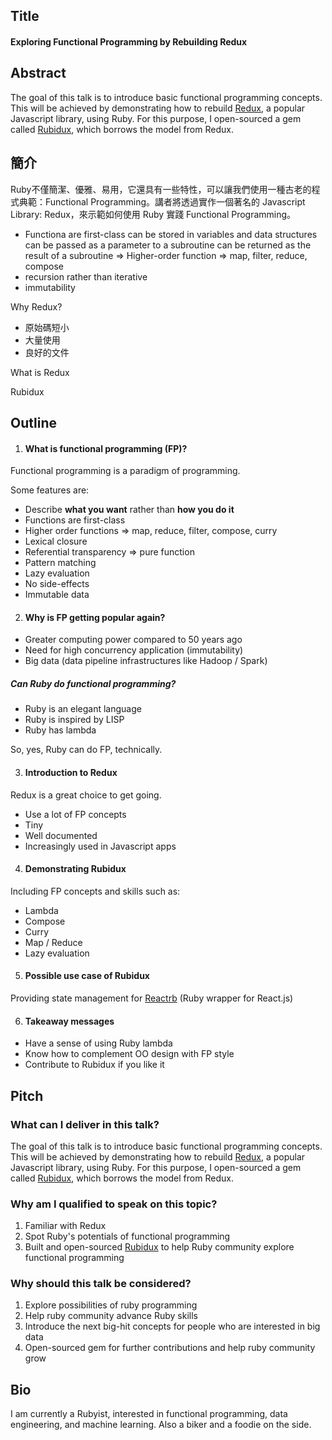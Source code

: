 ## Title 
#### Exploring Functional Programming by Rebuilding Redux

## Abstract

The goal of this talk is to introduce basic functional programming concepts. This will be achieved by demonstrating how to rebuild [Redux](https://github.com/reactjs/redux), a popular Javascript library, using Ruby. For this purpose, I open-sourced a gem called [Rubidux](https://github.com/davidjuin0519/rubidux), which borrows the model from Redux.

## 簡介

Ruby不僅簡潔、優雅、易用，它還具有一些特性，可以讓我們使用一種古老的程式典範：Functional Programming。講者將透過實作一個著名的 Javascript Library: Redux，來示範如何使用 Ruby 實踐 Functional Programming。

- Functiona are first-class
can be stored in variables and data structures
can be passed as a parameter to a subroutine
can be returned as the result of a subroutine
=> Higher-order function
=> map, filter, reduce, compose
- recursion rather than iterative
- immutability


Why Redux?
- 原始碼短小
- 大量使用
- 良好的文件

What is Redux

Rubidux



## Outline

1. #### What is functional programming (FP)?

  Functional programming is a paradigm of programming.

  Some features are:
  - Describe **what you want** rather than **how you do it**
  - Functions are first-class
  - Higher order functions => map, reduce, filter, compose, curry
  - Lexical closure
  - Referential transparency => pure function
  - Pattern matching
  - Lazy evaluation
  - No side-effects
  - Immutable data

2. #### Why is FP getting popular again?

  - Greater computing power compared to 50 years ago
  - Need for high concurrency application (immutability)
  - Big data (data pipeline infrastructures like Hadoop / Spark)
  
  ##### Can Ruby do functional programming?

  - Ruby is an elegant language
  - Ruby is inspired by LISP
  - Ruby has lambda

  So, yes, Ruby can do FP, technically.

3. #### Introduction to Redux

  Redux is a great choice to get going.

  - Use a lot of FP concepts
  - Tiny
  - Well documented
  - Increasingly used in Javascript apps

4. #### Demonstrating Rubidux

  Including FP concepts and skills such as:
  - Lambda
  - Compose
  - Curry
  - Map / Reduce
  - Lazy evaluation

5. #### Possible use case of Rubidux

  Providing state management for [Reactrb](https://github.com/reactrb/reactrb) (Ruby wrapper for React.js)

6. #### Takeaway messages 

  - Have a sense of using Ruby lambda
  - Know how to complement OO design with FP style
  - Contribute to Rubidux if you like it

## Pitch
### What can I deliver in this talk?

The goal of this talk is to introduce basic functional programming concepts. This will be achieved by demonstrating how to rebuild [Redux](https://github.com/reactjs/redux), a popular Javascript library, using Ruby. For this purpose, I open-sourced a gem called [Rubidux](https://github.com/davidjuin0519/rubidux), which borrows the model from Redux.

### Why am I qualified to speak on this topic?

1. Familiar with Redux
2. Spot Ruby's potentials of functional programming
3. Built and open-sourced [Rubidux](https://github.com/davidjuin0519/rubidux) to help Ruby community explore functional programming

### Why should this talk be considered?

1. Explore possibilities of ruby programming
2. Help ruby community advance Ruby skills
3. Introduce the next big-hit concepts for people who are interested in big data
4. Open-sourced gem for further contributions and help ruby community grow

## Bio

I am currently a Rubyist, interested in functional programming, data engineering, and machine learning. Also a biker and a foodie on the side.
